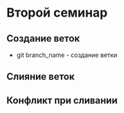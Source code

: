 # Второй семинар

## Создание веток
* git branch_name - создание ветки
## Слияние веток

## Конфликт при сливании